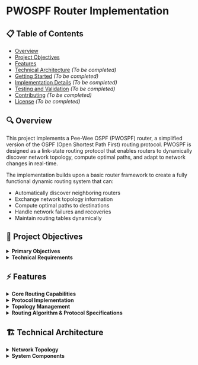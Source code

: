 # PWOSPF Router Implementation

## 📋 Table of Contents
* [Overview](#-overview)
* [Project Objectives](#-project-objectives)
* [Features](#-features)
* [Technical Architecture](#technical-architecture) *(To be completed)*
* [Getting Started](#getting-started) *(To be completed)*
* [Implementation Details](#implementation-details) *(To be completed)*
* [Testing and Validation](#testing-and-validation) *(To be completed)*
* [Contributing](#contributing) *(To be completed)*
* [License](#license) *(To be completed)*

## 🔍 Overview
This project implements a Pee-Wee OSPF (PWOSPF) router, a simplified version of the OSPF (Open Shortest Path First) routing protocol. PWOSPF is designed as a link-state routing protocol that enables routers to dynamically discover network topology, compute optimal paths, and adapt to network changes in real-time.

The implementation builds upon a basic router framework to create a fully functional dynamic routing system that can:
* Automatically discover neighboring routers
* Exchange network topology information
* Compute optimal paths to destinations
* Handle network failures and recoveries
* Maintain routing tables dynamically

## 🎯 Project Objectives

<details>
<summary><strong>Primary Objectives</strong></summary>

#### 1. Dynamic Route Discovery
Implement PWOSPF protocol to enable routers to:
* Build their own routing tables from link-state routing messages
* Detect link failures and recovery automatically
* Exchange routing information with neighboring routers

#### 2. Network Topology Management
* Maintain a complete view of the network topology
* Handle topology changes through link-state updates
* Support a multi-router environment with dynamic neighbor discovery

#### 3. Routing Protocol Implementation
* Implement HELLO protocol for neighbor discovery and maintenance
* Develop Link State Update (LSU) mechanism for topology information exchange
* Create efficient shortest path computation for routing decisions
</details>

<details>
<summary><strong>Technical Requirements</strong></summary>

#### 1. Protocol Specifications
* PWOSPF Version 2 compatibility
* Support for broadcast HELLO messages (every 10 seconds by default)
* Link State Updates (LSU) transmission (every 30 seconds by default)
* Proper handling of protocol headers and checksums

#### 2. Routing Features
* Support for static and dynamic routes
* Handling of directly connected subnets
* Default route management
* Subnet-based routing with proper mask handling

#### 3. Fault Tolerance
* Detection of neighbor timeouts (3× HELLO interval)
* Link failure and recovery handling
* Topology database maintenance and cleanup
* Route recomputation on network changes
</details>

## ⚡ Features

<details>
<summary><strong>Core Routing Capabilities</strong></summary>

* **Dynamic Routing Table Construction**
  * Automatic building of routing tables from link-state messages
  * Support for both static and dynamic routes
  * Intelligent handling of directly connected subnets
  * Default route management for internet connectivity
</details>

<details>
<summary><strong>Protocol Implementation</strong></summary>

* **HELLO Protocol**
  * Periodic broadcast of HELLO messages (10-second intervals)
  * Dynamic neighbor discovery and maintenance
  * Automatic detection of neighbor timeouts (30-second threshold)
  * Real-time neighbor state tracking

* **Link State Updates (LSU)**
  * Periodic LSU broadcasts (30-second intervals)
  * Efficient flooding mechanism with loop prevention
  * Sequence number tracking for update ordering
  * TTL-based flood control
</details>

<details>
<summary><strong>Topology Management</strong></summary>

* **Network Discovery**
  * Complete topology database maintenance
  * Automatic detection of network changes
  * Bidirectional link verification
  * Support for multi-router environments

* **Fault Tolerance**
  * Automatic link failure detection
  * Dynamic recovery from network changes
  * Topology database cleanup for stale entries
  * Immediate route recomputation on topology changes
</details>

<details>
<summary><strong>Routing Algorithm & Protocol Specifications</strong></summary>

* **Path Computation**
  * Implementation of shortest path algorithm
  * Subnet-based routing decisions
  * Proper handling of subnet masks
  * Next-hop computation for optimal forwarding

* **PWOSPF v2 Compliance**
  * Standard-compliant packet formats
  * Proper checksum calculation and verification
  * Area-based routing (single area support)
  * Router ID management

* **IP Packet Handling**
  * Protocol number 89 (OSPF standard)
  * Support for broadcast addresses
  * Proper IP encapsulation
  * Checksum verification and generation
</details>

## 🏗️ Technical Architecture

<details>
<summary><strong>Network Topology</strong></summary>

The project is developed and tested on a specific network topology consisting of three virtual PWOSPF routers (vhost1, vhost2, and vhost3) interconnected via subnets. This topology demonstrates the router's capability to handle dynamic route discovery, link failures, and network changes.

![Network Topology](images/113.png)

Key aspects of the topology:

* Each link represents a subnet, with two IP addresses (one for each end)
* All three routers (vhost1, vhost2, and vhost3) run the PWOSPF protocol
* The gateway provides connectivity to the internet (CS department network)
* Two servers act as end hosts for testing connectivity
* vhost1 connects to the gateway and serves as the internet access point
* Each router has multiple interfaces with specific IP/subnet configurations
* The topology allows testing of various scenarios including:
  * Dynamic route discovery
  * Link failure detection
  * Path recomputation
  * Network recovery

This topology is used for both development and testing, though IP assignments may differ during evaluation to ensure no hardcoding of addresses in the implementation.
</details>

<details>
<summary><strong>System Components</strong></summary>
Core Components

PWOSPF Subsystem

Controls protocol operations and neighbor discovery
Manages link-state database and routing updates
Handles HELLO and LSU packet processing


Interface Manager

Manages multiple network interfaces
Processes incoming/outgoing PWOSPF packets
Maintains interface states and neighbor relationships


Route Calculator

Implements shortest path computation
Updates routing table based on topology changes
Handles dynamic and static route management

</details>

